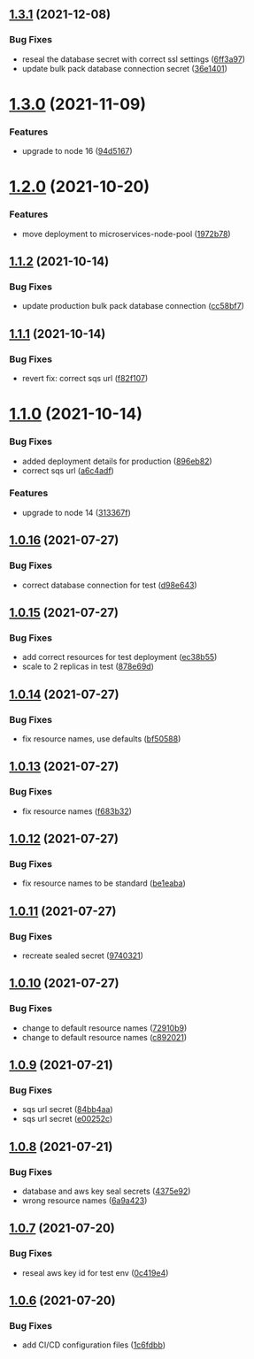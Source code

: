 ## [1.3.1](https://github.com/Greenstand/bulk-pack-consumer/compare/v1.3.0...v1.3.1) (2021-12-08)


### Bug Fixes

* reseal the database secret with correct ssl settings ([6ff3a97](https://github.com/Greenstand/bulk-pack-consumer/commit/6ff3a977079b32b837f937a7edc80361fab3f270))
* update bulk pack database connection secret ([36e1401](https://github.com/Greenstand/bulk-pack-consumer/commit/36e1401ea3bcd6d5baeb06ee212a16080ecfed31))

# [1.3.0](https://github.com/Greenstand/bulk-pack-consumer/compare/v1.2.0...v1.3.0) (2021-11-09)


### Features

* upgrade to node 16 ([94d5167](https://github.com/Greenstand/bulk-pack-consumer/commit/94d516749e6c7d47683d0f110f1e89bab2716696))

# [1.2.0](https://github.com/Greenstand/bulk-pack-consumer/compare/v1.1.2...v1.2.0) (2021-10-20)


### Features

* move deployment to microservices-node-pool ([1972b78](https://github.com/Greenstand/bulk-pack-consumer/commit/1972b7887053df9ff2dd8c8c6773b1d348e5771e))

## [1.1.2](https://github.com/Greenstand/bulk-pack-consumer/compare/v1.1.1...v1.1.2) (2021-10-14)


### Bug Fixes

* update production bulk pack database connection ([cc58bf7](https://github.com/Greenstand/bulk-pack-consumer/commit/cc58bf7f26399b504375d8e39f6672efa7358154))

## [1.1.1](https://github.com/Greenstand/bulk-pack-consumer/compare/v1.1.0...v1.1.1) (2021-10-14)


### Bug Fixes

* revert fix: correct sqs url ([f82f107](https://github.com/Greenstand/bulk-pack-consumer/commit/f82f107af6106fe8906bcd8f09f02970f899df67))

# [1.1.0](https://github.com/Greenstand/bulk-pack-consumer/compare/v1.0.16...v1.1.0) (2021-10-14)


### Bug Fixes

* added deployment details for production ([896eb82](https://github.com/Greenstand/bulk-pack-consumer/commit/896eb8232c86cb92c32caf9ba1462dd12dab0713))
* correct sqs url ([a6c4adf](https://github.com/Greenstand/bulk-pack-consumer/commit/a6c4adf2cfc8dd6a693d4f9b987887e13a911b44))


### Features

* upgrade to node 14 ([313367f](https://github.com/Greenstand/bulk-pack-consumer/commit/313367f34ce505ceb7e7fd28e94c63dfb5e7cafc))

## [1.0.16](https://github.com/Greenstand/bulk-pack-consumer/compare/v1.0.15...v1.0.16) (2021-07-27)


### Bug Fixes

* correct database connection for test ([d98e643](https://github.com/Greenstand/bulk-pack-consumer/commit/d98e643541be9d8586728fdd9f9a2d078c5ab2f0))

## [1.0.15](https://github.com/Greenstand/bulk-pack-consumer/compare/v1.0.14...v1.0.15) (2021-07-27)


### Bug Fixes

* add correct resources for test deployment ([ec38b55](https://github.com/Greenstand/bulk-pack-consumer/commit/ec38b55a7cb80d7dfbaf4871e34fe31e50ba1a76))
* scale to 2 replicas in test ([878e69d](https://github.com/Greenstand/bulk-pack-consumer/commit/878e69d7a66607cd964a36b86c3a2bdf0030da6b))

## [1.0.14](https://github.com/Greenstand/bulk-pack-consumer/compare/v1.0.13...v1.0.14) (2021-07-27)


### Bug Fixes

* fix resource names, use defaults ([bf50588](https://github.com/Greenstand/bulk-pack-consumer/commit/bf505882831ea744e545cae15e406cbf51fa34e8))

## [1.0.13](https://github.com/Greenstand/bulk-pack-consumer/compare/v1.0.12...v1.0.13) (2021-07-27)


### Bug Fixes

* fix resource names ([f683b32](https://github.com/Greenstand/bulk-pack-consumer/commit/f683b321da2dd23b588b24423f422a709b7d8fd9))

## [1.0.12](https://github.com/Greenstand/bulk-pack-consumer/compare/v1.0.11...v1.0.12) (2021-07-27)


### Bug Fixes

* fix resource names to be standard ([be1eaba](https://github.com/Greenstand/bulk-pack-consumer/commit/be1eabade9aec4242b1af31b56e625f851ebf677))

## [1.0.11](https://github.com/Greenstand/bulk-pack-consumer/compare/v1.0.10...v1.0.11) (2021-07-27)


### Bug Fixes

* recreate sealed secret ([9740321](https://github.com/Greenstand/bulk-pack-consumer/commit/97403212b951ca80ec7e7f872ae8c60d16ac4acc))

## [1.0.10](https://github.com/Greenstand/bulk-pack-consumer/compare/v1.0.9...v1.0.10) (2021-07-27)


### Bug Fixes

* change to default resource names ([72910b9](https://github.com/Greenstand/bulk-pack-consumer/commit/72910b9016f1c4f31b1ec0a044696fe760e37cf1))
* change to default resource names ([c892021](https://github.com/Greenstand/bulk-pack-consumer/commit/c892021d273d96dbd0e0a99537444bf7b75e1d5b))

## [1.0.9](https://github.com/Greenstand/bulk-pack-consumer/compare/v1.0.8...v1.0.9) (2021-07-21)


### Bug Fixes

* sqs url secret ([84bb4aa](https://github.com/Greenstand/bulk-pack-consumer/commit/84bb4aa2f776501d9c3ad310840c796beb055ae2))
* sqs url secret ([e00252c](https://github.com/Greenstand/bulk-pack-consumer/commit/e00252c89ea24f549f82e35925ae65faa86fd6a7))

## [1.0.8](https://github.com/Greenstand/bulk-pack-consumer/compare/v1.0.7...v1.0.8) (2021-07-21)


### Bug Fixes

* database and aws key seal secrets ([4375e92](https://github.com/Greenstand/bulk-pack-consumer/commit/4375e92227ce8d08ffd88f17f90ede751c9ace68))
* wrong resource names ([6a9a423](https://github.com/Greenstand/bulk-pack-consumer/commit/6a9a423785dc8b486201d80643d0740bd4da1197))

## [1.0.7](https://github.com/Greenstand/bulk-pack-consumer/compare/v1.0.6...v1.0.7) (2021-07-20)


### Bug Fixes

* reseal aws key id for test env ([0c419e4](https://github.com/Greenstand/bulk-pack-consumer/commit/0c419e43666e7cb4fb610b5a64871f9caf612446))

## [1.0.6](https://github.com/Greenstand/bulk-pack-consumer/compare/v1.0.5...v1.0.6) (2021-07-20)


### Bug Fixes

* add CI/CD configuration files ([1c6fdbb](https://github.com/Greenstand/bulk-pack-consumer/commit/1c6fdbbf5fab71aecddd0355cd9c563511c7963b))
